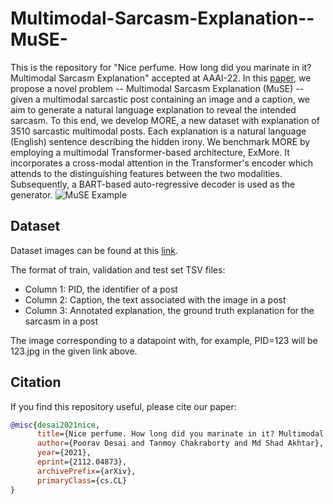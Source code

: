 # Multimodal-Sarcasm-Explanation--MuSE-
This is the repository for "Nice perfume. How long did you marinate in it? Multimodal Sarcasm Explanation" accepted at AAAI-22. In this [paper](https://arxiv.org/abs/2112.04873), we propose a novel problem -- Multimodal Sarcasm Explanation (MuSE) -- given a multimodal sarcastic post containing an image and a caption, we aim to generate a natural language explanation to reveal the intended sarcasm. To this end, we develop MORE, a new dataset with explanation of 3510 sarcastic multimodal posts. Each explanation is a natural language (English) sentence describing the hidden irony. We benchmark MORE by employing a multimodal Transformer-based architecture, ExMore. It incorporates a cross-modal attention in the Transformer's encoder which attends to the distinguishing features between the two modalities. Subsequently, a BART-based auto-regressive decoder is used as the generator.
![MuSE Example](https://user-images.githubusercontent.com/18445035/145724756-149fcb7a-4687-4e5e-9e3f-8ac08a68fcce.png)

## Dataset
Dataset images can be found at this [link](https://drive.google.com/file/d/1CR3JIvatybTm3J3ZqLpZ4npq7OyHtcZf/view?usp=sharing).

The format of train, validation and test set TSV files:
* Column 1: PID, the identifier of a post
* Column 2: Caption, the text associated with the image in a post
* Column 3: Annotated explanation, the ground truth explanation for the sarcasm in a post

The image corresponding to a datapoint with, for example, PID=123 will be 123.jpg in the given link above.

## Citation
If you find this repository useful, please cite our paper:
```BibTex
@misc{desai2021nice,
      title={Nice perfume. How long did you marinate in it? Multimodal Sarcasm Explanation}, 
      author={Poorav Desai and Tanmoy Chakraborty and Md Shad Akhtar},
      year={2021},
      eprint={2112.04873},
      archivePrefix={arXiv},
      primaryClass={cs.CL}
}
```

